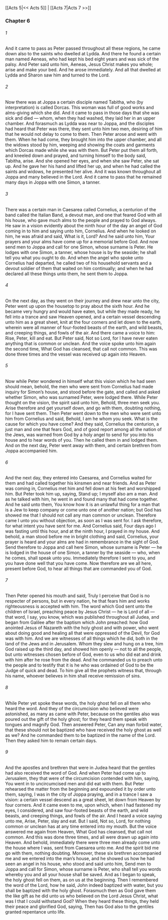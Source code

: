 [[Acts 5|<< Acts 5]]  |  [[Acts 7|Acts 7 >>]]

### Chapter 6
###### 1
And it came to pass as Peter passed throughout all these regions, he came down also to the saints who dwelled at Lydda. And there he found a certain man named Aeneas, who had kept his bed eight years and was sick of the palsy. And Peter said unto him, Aeneas, Jesus Christ makes you whole; arise and make your bed. And he arose immediately. And all that dwelled at Lydda and Sharon saw him and turned to the Lord.

###### 2
Now there was at Joppa a certain disciple named Tabitha, who (by interpretation) is called Dorcas. This woman was full of good works and alms-giving which she did. And it came to pass in those days that she was sick and died — whom, when they had washed, they laid her in an upper chamber. And forasmuch as Lydda was near to Joppa, and the disciples had heard that Peter was there, they sent unto him two men, desiring of him that he would not delay to come to them. Then Peter arose and went with them. When he had come, they brought him into the upper chamber, and all the widows stood by him, weeping and showing the coats and garments which Dorcas made while she was with them. But Peter put them all forth, and kneeled down and prayed, and turning himself to the body said, Tabitha, arise. And she opened her eyes, and when she saw Peter, she sat up. And he gave her his hand and lifted her up, and when he had called the saints and widows, he presented her alive. And it was known throughout all Joppa and many believed in the Lord. And it came to pass that he remained many days in Joppa with one Simon, a tanner.

###### 3
There was a certain man in Caesarea called Cornelius, a centurion of the band called the Italian Band, a devout man, and one that feared God with all his house, who gave much alms to the people and prayed to God always. He saw in a vision evidently about the ninth hour of the day an angel of God coming in to him and saying unto him, Cornelius. And when he looked on him, he was afraid and said, What is it, Lord? And he said unto him, Your prayers and your alms have come up for a memorial before God. And now send men to Joppa and call for one Simon, whose surname is Peter. He lodges with one Simon, a tanner, whose house is by the seaside; he shall tell you what you ought to do. And when the angel who spoke unto Cornelius had departed, he called two of his household servants and a devout soldier of them that waited on him continually; and when he had declared all these things unto them, he sent them to Joppa.

###### 4
On the next day, as they went on their journey and drew near unto the city, Peter went up upon the housetop to pray about the sixth hour. And he became very hungry and would have eaten, but while they made ready, he fell into a trance and saw Heaven opened, and a certain vessel descending unto him as a great sheet, knit at the four corners and let down to the earth, wherein were all manner of four-footed beasts of the earth, and wild beasts, and creeping things, and fowls of the air. And there came a voice to him: Rise, Peter, kill and eat. But Peter said, Not so Lord, for I have never eaten anything that is common or unclean. And the voice spoke unto him again the second time, What God has cleansed, that call not common. This was done three times and the vessel was received up again into Heaven.

###### 5
Now while Peter wondered in himself what this vision which he had seen should mean, behold, the men who were sent from Cornelius had made inquiry for Simon’s house, and stood before the gate, and called and asked whether Simon, who was surnamed Peter, were lodged there. While Peter thought on the vision, the spirit said unto him, Behold, three men seek you. Arise therefore and get yourself down, and go with them, doubting nothing, for I have sent them. Then Peter went down to the men who were sent unto him from Cornelius and said, Behold, I am he whom you seek. What is the cause for which you have come? And they said, Cornelius the centurion, a just man and one that fears God, and of good report among all the nation of the Jews, was warned from God by a holy angel to send for you into his house and to hear words of you. Then he called them in and lodged them. And on the next day, Peter went away with them, and certain brethren from Joppa accompanied him.

###### 6
And the next day, they entered into Caesarea, and Cornelius waited for them and had called together his kinsmen and near friends. And as Peter was coming in, Cornelius met him and fell down at his feet and worshipped him. But Peter took him up, saying, Stand up; I myself also am a man. And as he talked with him, he went in and found many that had come together. And he said unto them, You know how it is an unlawful thing for a man that is a Jew to keep company or come unto one of another nation; but God has showed me that I should not call any man common or unclean. Therefore came I unto you without objection, as soon as I was sent for. I ask therefore, for what intent you have sent for me. And Cornelius said, Four days ago I was fasting until this hour, and at the ninth hour, I prayed in my house. And behold, a man stood before me in bright clothing and said, Cornelius, your prayer is heard and your alms are had in remembrance in the sight of God. Send therefore to Joppa and call here Simon, whose surname is Peter — he is lodged in the house of one Simon, a tanner by the seaside — who, when he comes, shall speak unto you. Immediately therefore I sent to you, and you have done well that you have come. Now therefore are we all here, present before God, to hear all things that are commanded you of God.

###### 7
Then Peter opened his mouth and said, Truly I perceive that God is no respecter of persons, but in every nation, he that fears him and works righteousness is accepted with him. The word which God sent unto the children of Israel, preaching peace by Jesus Christ — he is Lord of all — that word, I say, you know, which was published throughout all Judea, and began from Galilee after the baptism which John preached: how God anointed Jesus of Nazareth with the holy ghost and with power, who went about doing good and healing all that were oppressed of the Devil, for God was with him. And we are witnesses of all things which he did, both in the land of the Jews and in Jerusalem. Whom they slew and hung on a tree, him God raised up the third day, and showed him openly — not to all the people, but unto witnesses chosen before of God, even to us who did eat and drink with him after he rose from the dead. And he commanded us to preach unto the people and to testify that it is he who was ordained of God to be the Judge of quick and dead. To him give all the prophets witness that, through his name, whoever believes in him shall receive remission of sins.

###### 8
While Peter yet spoke these words, the holy ghost fell on all them who heard the word. And they of the circumcision who believed were astonished, as many as came with Peter, because on the gentiles also was poured out the gift of the holy ghost; for they heard them speak with tongues and magnify God. Then answered Peter, Can any man forbid water, that these should not be baptized who have received the holy ghost as well as we? And he commanded them to be baptized in the name of the Lord. Then they asked him to remain certain days.

###### 9
And the apostles and brethren that were in Judea heard that the gentiles had also received the word of God. And when Peter had come up to Jerusalem, they that were of the circumcision contended with him, saying, You went in to uncircumcised men and did eat with them. But Peter rehearsed the matter from the beginning and expounded it by order unto them, saying, I was in the city of Joppa praying, and in a trance I saw a vision: a certain vessel descend as a great sheet, let down from Heaven by four corners. And it came even to me, upon which, when I had fastened my eyes, I considered, and saw four-footed beasts of the earth, and wild beasts, and creeping things, and fowls of the air. And I heard a voice saying unto me, Arise, Peter, slay and eat. But I said, Not so, Lord, for nothing common or unclean has at any time entered into my mouth. But the voice answered me again from Heaven, What God has cleansed, that call not common. And this was done three times, and all were drawn up again into Heaven. And behold, immediately there were three men already come unto the house where I was, sent from Caesarea unto me. And the spirit bid me go with them, nothing doubting. Moreover, these six brethren accompanied me and we entered into the man’s house, and he showed us how he had seen an angel in his house, who stood and said unto him, Send men to Joppa and call for Simon, whose surname is Peter, who shall tell you words whereby you and all your house shall be saved. And as I began to speak, the holy ghost fell on them, as on us at the beginning. Then I remembered the word of the Lord, how he said, John indeed baptized with water, but you shall be baptized with the holy ghost. Forasmuch then as God gave them the like gift as he did unto us who believed on the Lord Jesus Christ, what was I that I could withstand God? When they heard these things, they held their peace and glorified God, saying, Then has God also to the gentiles granted repentance unto life.